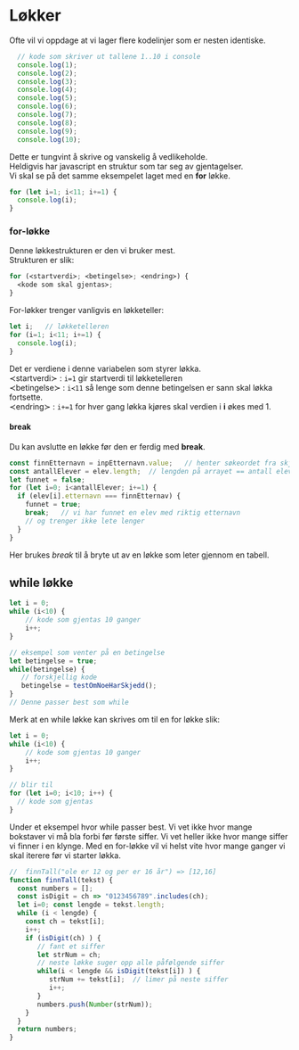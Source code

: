 # Løkker



Ofte vil vi oppdage at vi lager flere kodelinjer som er nesten identiske.

```javascript
  // kode som skriver ut tallene 1..10 i console
  console.log(1);
  console.log(2);
  console.log(3);
  console.log(4);
  console.log(5);
  console.log(6);
  console.log(7);
  console.log(8);
  console.log(9);
  console.log(10);
```

Dette er tungvint å skrive og vanskelig å vedlikeholde.  
Heldigvis har javascript en struktur som tar seg av gjentagelser.  
Vi skal se på det samme eksempelet laget med en **for** løkke.

```javascript
for (let i=1; i<11; i+=1) {
  console.log(i);
}
```

### for-løkke <a id="for-l&#xF8;kke"></a>

Denne løkkestrukturen er den vi bruker mest.  
Strukturen er slik:

```javascript
for (≺startverdi≻; ≺betingelse≻; ≺endring≻) {
  ≺kode som skal gjentas≻;
}
```

For-løkker trenger vanligvis en løkketeller:

```javascript
let i;   // løkketelleren
for (i=1; i<11; i+=1) {
  console.log(i);
}
```

Det er verdiene i denne variabelen som styrer løkka.  
≺startverdi≻ : `i=1` gir startverdi til løkketelleren  
≺betingelse≻ : `i≺11` så lenge som denne betingelsen er sann skal løkka fortsette.  
≺endring≻ : `i+=1` for hver gang løkka kjøres skal verdien i **i** økes med 1.

#### break <a id="break"></a>

Du kan avslutte en løkke før den er ferdig med **break**.

```javascript
const finnEtternavn = inpEtternavn.value;   // henter søkeordet fra skjema
const antallElever = elev.length;  // lengden på arrayet == antall elever
let funnet = false;
for (let i=0; i<antallElever; i+=1) {
  if (elev[i].etternavn === finnEtternav) {
    funnet = true;
    break;   // vi har funnet en elev med riktig etternavn
    // og trenger ikke lete lenger
  } 
}
```

Her brukes _break_ til å bryte ut av en løkke som leter gjennom en tabell.

## **while løkke**

```javascript
let i = 0;
while (i<10) {
    // kode som gjentas 10 ganger
    i++;
}

// eksempel som venter på en betingelse
let betingelse = true;
while(betingelse) {
   // forskjellig kode
   betingelse = testOmNoeHarSkjedd();
}
// Denne passer best som while
```

Merk at en while løkke kan skrives om til en for løkke slik:

```javascript
let i = 0;
while (i<10) {
    // kode som gjentas 10 ganger
    i++;
}

// blir til
for (let i=0; i<10; i++) {
  // kode som gjentas
}
```

Under et eksempel hvor while passer best. Vi vet ikke hvor mange bokstaver vi må bla forbi før første siffer. Vi vet heller ikke hvor mange siffer vi finner i en klynge. Med en for-løkke vil vi helst vite hvor mange ganger vi skal iterere før vi starter løkka.

```javascript
//  finnTall("ole er 12 og per er 16 år") => [12,16]
function finnTall(tekst) {
  const numbers = [];
  const isDigit = ch => "0123456789".includes(ch);
  let i=0; const lengde = tekst.length;
  while (i < lengde) {
    const ch = tekst[i]; 
    i++;
    if (isDigit(ch) ) {
       // fant et siffer
       let strNum = ch;
       // neste løkke suger opp alle påfølgende siffer
       while(i < lengde && isDigit(tekst[i]) ) {
          strNum += tekst[i];  // limer på neste siffer
          i++;
       }
       numbers.push(Number(strNum));
    }
  }
  return numbers;
}
```


